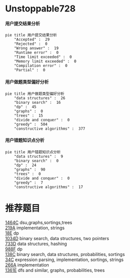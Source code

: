 # Unstoppable728

<!-- tabs:start -->



#### **用户提交结果分析**

```mermaid
pie title 用户提交结果分析
    "Accepted" :  29
    "Rejected" :  0
    "Wrong answer" :  19
    "Runtime error" :  0
    "Time limit exceeded" :  0
    "Memory limit exceeded" :  0
    "Compilation error" :  0
    "Partial" :  0
```

#### **用户做题类型偏好分析**

```mermaid
pie title 用户做题类型偏好分析
    "data structures" :  26
    "binary search" :  16
    "dp" :  45
    "graphs" :  0
    "trees" :  15
    "divide and conquer" :  0
    "greedy" :  504
    "constructive algorithms" :  377
```
#### **用户错题知识点分析**

```mermaid
pie title 用户错题知识点分析
    "data structures" :  9
    "binary search" :  0
    "dp" :  24
    "graphs" :  90
    "trees" :  0
    "divide and conquer" :  0
    "greedy" :  7
    "constructive algorithms" :  17
```



<!-- tabs:end -->
# 推荐题目
[1464C](https://codeforces.com/contest/1464/problem/C)		dsu,graphs,sortings,trees		  
[219A](https://codeforces.com/contest/219/problem/A)		implementation,
                        strings		  
[18E](https://codeforces.com/contest/18/problem/E)		dp		  
[1034D](https://codeforces.com/contest/1034/problem/D)		binary search,
                        data structures,
                        two pointers		  
[733D](https://codeforces.com/contest/733/problem/D)		data structures,
                        hashing		  
[988F](https://codeforces.com/contest/988/problem/F)		dp		  
[138C](https://codeforces.com/contest/138/problem/C)		binary search,
                        data structures,
                        probabilities,
                        sortings		  
[34C](https://codeforces.com/contest/34/problem/C)		expression parsing,
                        implementation,
                        sortings,
                        strings		  
[266A](https://codeforces.com/contest/266/problem/A)		implementation		  
[1361E](https://codeforces.com/contest/1361/problem/E)		dfs and similar,
                        graphs,
                        probabilities,
                        trees		  
